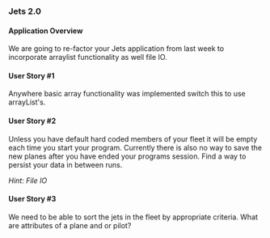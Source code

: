 ### Jets 2.0

#### Application Overview
We are going to re-factor your Jets application from last week to incorporate arraylist functionality as well file IO.

#### User Story #1
Anywhere basic array functionality was implemented switch this to use arrayList's.

#### User Story #2
Unless you have default hard coded members of your fleet it will be empty each time you start your program. Currently there is also no way to save the new planes after you have ended your programs session. Find a way to persist your data in between runs.

*Hint: File IO*

#### User Story #3
We need to be able to sort the jets in the fleet by appropriate criteria. What are attributes of a plane and or pilot?